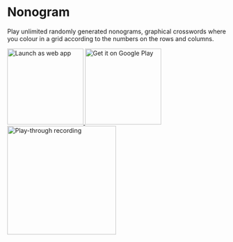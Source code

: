 # Nonogram
Play unlimited randomly generated nonograms, graphical crosswords where you colour in a grid according to the numbers on the rows and columns.

<a href="https://adil.hanney.org/nonogram/">
  <img src="https://user-images.githubusercontent.com/21128619/175814930-1dbe80bf-3b62-4356-90b1-f9cde05578f8.png" width=175 alt="Launch as web app">
</a>
<a href="https://play.google.com/store/apps/details?id=org.hanney.adil.nonogram">
  <img src="https://user-images.githubusercontent.com/21128619/175814836-b4e26b02-bdc8-4878-be08-b52976f402f4.png" width=175 alt="Get it on Google Play">
</a>

<img src="https://user-images.githubusercontent.com/21128619/174640874-a0aded69-e45a-4a3a-9dca-e6f76848ba16.gif" width=250 alt="Play-through recording">
